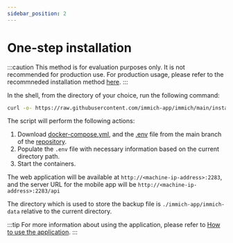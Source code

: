 ```yaml
---
sidebar_position: 2
---
```


# One-step installation

:::caution
This method is for evaluation purposes only. It is not recommended for production use. For production usage, please refer to the recommneded installation method [here](/docs/installation/recommended-installation).
:::

In the shell, from the directory of your choice, run the following command:

```bash
curl -o- https://raw.githubusercontent.com/immich-app/immich/main/install.sh | bash
```

The script will perform the following actions:

1. Download [docker-compose.yml](https://github.com/immich-app/immich/blob/main/docker/docker-compose.yml), and the [.env](https://github.com/immich-app/immich/blob/main/docker/.env.example) file from the main branch of the [repository](https://github.com/immich-app/immich).
2. Populate the `.env` file with necessary information based on the current directory path.
3. Start the containers.

The web application will be available at `http://<machine-ip-address>:2283`, and the server URL for the mobile app will be `http://<machine-ip-address>:2283/api`

The directory which is used to store the backup file is `./immich-app/immich-data` relative to the current directory.

:::tip
For more information about using the application, please refer to [How to use the application](/docs/category/how-to-use-the-application).
:::